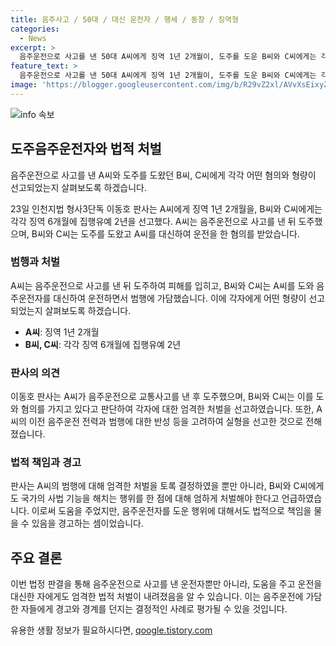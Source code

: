 ```yaml
---
title: 음주사고 / 50대 / 대신 운전자 / 행세 / 동창 / 징역형
categories:
  - News
excerpt: >
  음주운전으로 사고를 낸 50대 A씨에게 징역 1년 2개월이, 도주를 도운 B씨와 C씨에게는 각각 징역 6개월에 집행유예 2년이 선고되었다. A씨는 술에 취한 채 사고를 낸 뒤 도주하다가 동창 B씨에게 도움을 청했고, 함께 C씨의 차량을 이용하여 경찰에 붙잡혔다. 경찰은 A씨의 음주운전을 입증하지 못해 혐의가 적용되지는 않았으나, A씨는 이미 2차례 음주운전으로 처벌받은 전력이 있었다. 이에 법원은 A씨의 행동에 대해 엄중한 처벌이 필요하다고 판단했다.
feature_text: >
  음주운전으로 사고를 낸 50대 A씨에게 징역 1년 2개월이, 도주를 도운 B씨와 C씨에게는 각각 징역 6개월에 집행유예 2년이 선고되었다. A씨는 술에 취한 채 사고를 낸 뒤 도주하다가 동창 B씨에게 도움을 청했고, 함께 C씨의 차량을 이용하여 경찰에 붙잡혔다. 경찰은 A씨의 음주운전을 입증하지 못해 혐의가 적용되지는 않았으나, A씨는 이미 2차례 음주운전으로 처벌받은 전력이 있었다. 이에 법원은 A씨의 행동에 대해 엄중한 처벌이 필요하다고 판단했다.
image: 'https://blogger.googleusercontent.com/img/b/R29vZ2xl/AVvXsEixyZcFfHzMRdzZMjFBmAUKJYCLCGyLL1o632UiGVXcaFdKo_bkvkuCioo0uUKlGfBVcT3P84aROyZIXSBEx3Aw5nCQ3pTgDom1WDC4m8eifvWiAmWEEVb4x6G_l8C0QH225ldMjyaFvpxGEBGNO37VmDTDMHGhJPq73UglMfDca1-0aw/s1600/blogspot.png'
---
```


<p><img src="https://blogger.googleusercontent.com/img/b/R29vZ2xl/AVvXsEixyZcFfHzMRdzZMjFBmAUKJYCLCGyLL1o632UiGVXcaFdKo_bkvkuCioo0uUKlGfBVcT3P84aROyZIXSBEx3Aw5nCQ3pTgDom1WDC4m8eifvWiAmWEEVb4x6G_l8C0QH225ldMjyaFvpxGEBGNO37VmDTDMHGhJPq73UglMfDca1-0aw/s1600/blogspot.png" alt="info 속보" /></p>

<h2 data-ke-size="size26">도주음주운전자와 법적 처벌</h2>

<p>음주운전으로 사고를 낸 A씨와 도주를 도왔던 B씨, C씨에게 각각 어떤 혐의와 형량이 선고되었는지 살펴보도록 하겠습니다.</p>

<p data-ke-size="size16">23일 인천지법 형사3단독 이동호 판사는 A씨에게 징역 1년 2개월을, B씨와 C씨에게는 각각 징역 6개월에 집행유예 2년을 선고했다. A씨는 음주운전으로 사고를 낸 뒤 도주했으며, B씨와 C씨는 도주를 도왔고 A씨를 대신하여 운전을 한 혐의를 받았습니다.</p>

<h3 data-ke-size="size24"><b>범행과 처벌</b></h3>

<p>A씨는 음주운전으로 사고를 낸 뒤 도주하여 피해를 입히고, B씨와 C씨는 A씨를 도와 음주운전자를 대신하여 운전하면서 범행에 가담했습니다. 이에 각자에게 어떤 형량이 선고되었는지 살펴보도록 하겠습니다.</p>

<ul>
    <li><b>A씨</b>: 징역 1년 2개월</li>
    <li><b>B씨, C씨</b>: 각각 징역 6개월에 집행유예 2년</li>
</ul>

<h3 data-ke-size="size24"><b>판사의 의견</b></h3>

<p>이동호 판사는 A씨가 음주운전으로 교통사고를 낸 후 도주했으며, B씨와 C씨는 이를 도와 혐의를 가지고 있다고 판단하여 각자에 대한 엄격한 처벌을 선고하였습니다. 또한, A씨의 이전 음주운전 전력과 범행에 대한 반성 등을 고려하여 실형을 선고한 것으로 전해졌습니다.</p>

<h3 data-ke-size="size24"><b>법적 책임과 경고</b></h3>

<p>판사는 A씨의 범행에 대해 엄격한 처벌을 토록 결정하였을 뿐만 아니라, B씨와 C씨에게도 국가의 사법 기능을 해치는 행위를 한 점에 대해 엄하게 처벌해야 한다고 언급하였습니다. 이로써 도움을 주었지만, 음주운전자를 도운 행위에 대해서도 법적으로 책임을 물을 수 있음을 경고하는 셈이었습니다.</p>

<h2 data-ke-size="size26">주요 결론</h2>

<p>이번 법정 판결을 통해 음주운전으로 사고를 낸 운전자뿐만 아니라, 도움을 주고 운전을 대신한 자에게도 엄격한 법적 처벌이 내려졌음을 알 수 있습니다. 이는 음주운전에 가담한 자들에게 경고와 경계를 던지는 결정적인 사례로 평가될 수 있을 것입니다.</p>
유용한 생활 정보가 필요하시다면, <a href="https://qoogle.tistory.com" rel="dofollow">qoogle.tistory.com</a>


